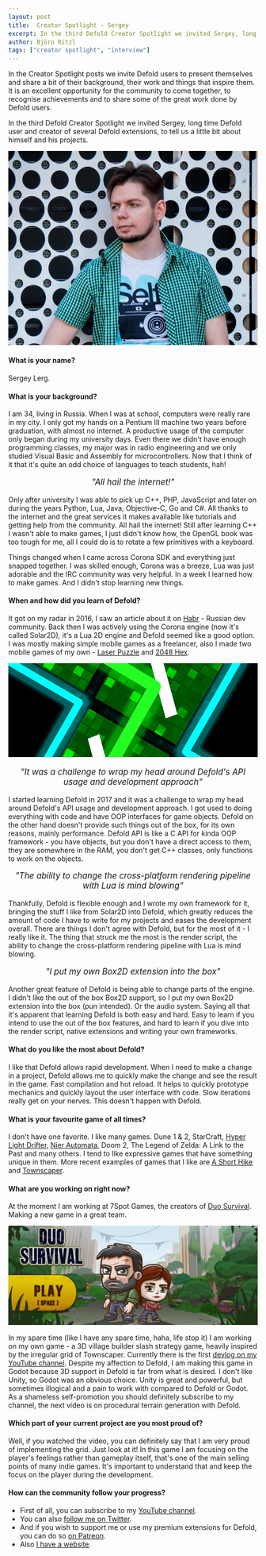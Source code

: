```yaml
---
layout: post
title:  Creator Spotlight - Sergey
excerpt: In the third Defold Creator Spotlight we invited Sergey, long time Defold user and creator of several Defold extensions, to tell us a little bit about himself and his projects.
author: Björn Ritzl
tags: ["creator spotlight", "interview"]
---
```


In the Creator Spotlight posts we invite Defold users to present themselves and share a bit of their background, their work and things that inspire them. It is an excellent opportunity for the community to come together, to recognise achievements and to share some of the great work done by Defold users.

In the third Defold Creator Spotlight we invited Sergey, long time Defold user and creator of several Defold extensions, to tell us a little bit about himself and his projects.

![Sergey](/images/posts/developer-spotlight-sergey-lerg/sergey-wide.jpg)

#### What is your name?
Sergey Lerg.


#### What is your background?
I am 34, living in Russia. When I was at school, computers were really rare in my city. I only got my hands on a Pentium III machine two years before graduation, with almost no internet. A productive usage of the computer only began during my university days. Even there we didn't have enough programming classes, my major was in radio engineering and we only studied Visual Basic and Assembly for microcontrollers. Now that I think of it that it's quite an odd choice of languages to teach students, hah!

<div align="center"><p style="font-size: larger"><i>"All hail the internet!"</i></p></div>

Only after university I was able to pick up C++, PHP, JavaScript and later on during the years Python, Lua, Java, Objective-C, Go and C#. All thanks to the internet and the great services it makes available like tutorials and getting help from the community. All hail the internet! Still after learning C++ I wasn't able to make games, I just didn't know how, the OpenGL book was too tough for me, all I could do is to rotate a few primitives with a keyboard.

Things changed when I came across Corona SDK and everything just snapped together. I was skilled enough, Corona was a breeze, Lua was just adorable and the IRC community was very helpful. In a week I learned how to make games. And I didn't stop learning new things.


#### When and how did you learn of Defold?
It got on my radar in 2016, I saw an article about it on [Habr](https://habr.com/) - Russian dev community. Back then I was actively using the Corona engine (now it's called Solar2D), it's a Lua 2D engine and Defold seemed like a good option. I was mostly making simple mobile games as a freelancer, also I made two mobile games of my own - [Laser Puzzle](https://apps.apple.com/us/app/laser-puzzle-logic-game/id1338580310) and [2048 Hex](https://apps.apple.com/us/app/2048-hex-match-numbers-puzzle/id841721448).

![Laser Puzzle](/images/posts/developer-spotlight-sergey-lerg/laserpuzzle.png)

<div align="center"><p style="font-size: larger"><i>"It was a challenge to wrap my head around Defold's API usage and development approach"</i></p></div>

I started learning Defold in 2017 and it was a challenge to wrap my head around Defold's API usage and development approach. I got used to doing everything with code and have OOP interfaces for game objects. Defold on the other hand doesn't provide such things out of the box, for its own reasons, mainly performance. Defold API is like a C API for kinda OOP framework - you have objects, but you don't have a direct access to them, they are somewhere in the RAM, you don't get C++ classes, only functions to work on the objects.

<div align="center"><p style="font-size: larger"><i>"The ability to change the cross-platform rendering pipeline with Lua is mind blowing"</i></p></div>

Thankfully, Defold is flexible enough and I wrote my own framework for it, bringing the stuff I like from Solar2D into Defold, which greatly reduces the amount of code I have to write for my projects and eases the development overall. There are things I don't agree with Defold, but for the most of it - I really like it. The thing that struck me the most is the render script, the ability to change the cross-platform rendering pipeline with Lua is mind blowing.

<div align="center"><p style="font-size: larger"><i>"I put my own Box2D extension into the box"</i></p></div>

Another great feature of Defold is being able to change parts of the engine. I didn't like the out of the box Box2D support, so I put my own Box2D extension into the box (pun intended). Or the audio system. Saying all that it's apparent that learning Defold is both easy and hard. Easy to learn if you intend to use the out of the box features, and hard to learn if you dive into the render script, native extensions and writing your own frameworks.


#### What do you like the most about Defold?
I like that Defold allows rapid development. When I need to make a change in a project, Defold allows me to quickly make the change and see the result in the game. Fast compilation and hot reload. It helps to quickly prototype mechanics and quickly layout the user interface with code. Slow iterations really get on your nerves. This doesn't happen with Defold.


#### What is your favourite game of all times?
I don't have one favorite. I like many games. Dune 1 & 2, StarCraft, [Hyper Light Drifter](https://store.steampowered.com/app/257850/Hyper_Light_Drifter/), [Nier Automata](https://store.steampowered.com/app/524220/NieRAutomata/), Doom 2, The Legend of Zelda: A Link to the Past and many others. I tend to like expressive games that have something unique in them. More recent examples of games that I like are [A Short Hike](https://store.steampowered.com/app/1055540/A_Short_Hike/) and [Townscaper](https://store.steampowered.com/app/1291340/Townscaper/).


#### What are you working on right now?
At the moment I am working at 7Spot Games, the creators of [Duo Survival](https://poki.com/en/g/duo-survival). Making a new game in a great team.

![Duo Survival by 7Spot Games](/images/posts/developer-spotlight-sergey-lerg/duosurvival.png)

In my spare time (like I have any spare time, haha, life stop it) I am working on my own game - a 3D village builder slash strategy game, heavily inspired by the irregular grid of Townscaper. Currently there is the first [devlog on my YouTube channel](https://youtu.be/Jm3pLya3d9c). Despite my affection to Defold, I am making this game in Godot because 3D support in Defold is far from what is desired. I don't like Unity, so Godot was an obvious choice. Unity is great and powerful, but sometimes illogical and a pain to work with compared to Defold or Godot. As a shameless self-promotion you should definitely subscribe to my channel, the next video is on procedural terrain generation with Defold.


#### Which part of your current project are you most proud of?
Well, if you watched the video, you can definitely say that I am very proud of implementing the grid. Just look at it! In this game I am focusing on the player's feelings rather than gameplay itself, that's one of the main selling points of many indie games. It's important to understand that and keep the focus on the player during the development.


#### How can the community follow your progress?
* First of all, you can subscribe to my [YouTube channel](https://www.youtube.com/channel/UCjkECP_YgfCXd6Y3j3rkY_g).
* You can also [follow me on Twitter](https://twitter.com/SergeyLerg).
* And if you wish to support me or use my premium extensions for Defold, you can do so [on Patreon](https://www.patreon.com/lerg).
* Also [I have a website](https://spiralcodestudio.com).
